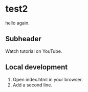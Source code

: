 # test2

hello again.

## Subheader

Watch tutorial on YouTube.

## Local development

1. Open index.html in your browser.
2. Add a second line.
